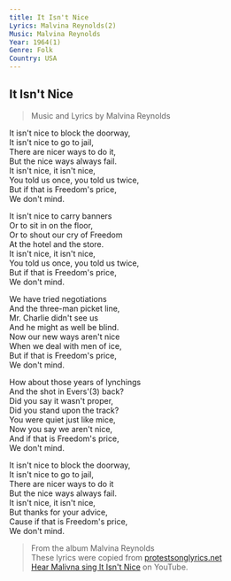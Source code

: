 ```yaml
---
title: It Isn't Nice
Lyrics: Malvina Reynolds(2)
Music: Malvina Reynolds
Year: 1964(1)
Genre: Folk
Country: USA
---
```

## It Isn't Nice

> Music and Lyrics by Malvina Reynolds

It isn't nice to block the doorway,  
It isn't nice to go to jail,  
There are nicer ways to do it,  
But the nice ways always fail.  
It isn't nice, it isn't nice,  
You told us once, you told us twice,  
But if that is Freedom's price,  
We don't mind.

It isn't nice to carry banners  
Or to sit in on the floor,  
Or to shout our cry of Freedom  
At the hotel and the store.  
It isn't nice, it isn't nice,  
You told us once, you told us twice,  
But if that is Freedom's price,  
We don't mind.

We have tried negotiations  
And the three-man picket line,  
Mr. Charlie didn't see us  
And he might as well be blind.  
Now our new ways aren't nice  
When we deal with men of ice,  
But if that is Freedom's price,  
We don't mind.

How about those years of lynchings  
And the shot in Evers'(3) back?  
Did you say it wasn't proper,  
Did you stand upon the track?  
You were quiet just like mice,  
Now you say we aren't nice,  
And if that is Freedom's price,  
We don't mind.

It isn't nice to block the doorway,  
It isn't nice to go to jail,  
There are nicer ways to do it  
But the nice ways always fail.  
It isn't nice, it isn't nice,  
But thanks for your advice,  
Cause if that is Freedom's price,  
We don't mind.

> From the album Malvina Reynolds  
> These lyrics were copied from [protestsonglyrics.net](http://www.protestsonglyrics.net/Community_Organizing_Songs/It-Isnt-Nice.phtml)  
> [Hear Malivna sing It Isn't Nice](https://www.youtube.com/watch?v=UvC4xq32AX8) on YouTube.
